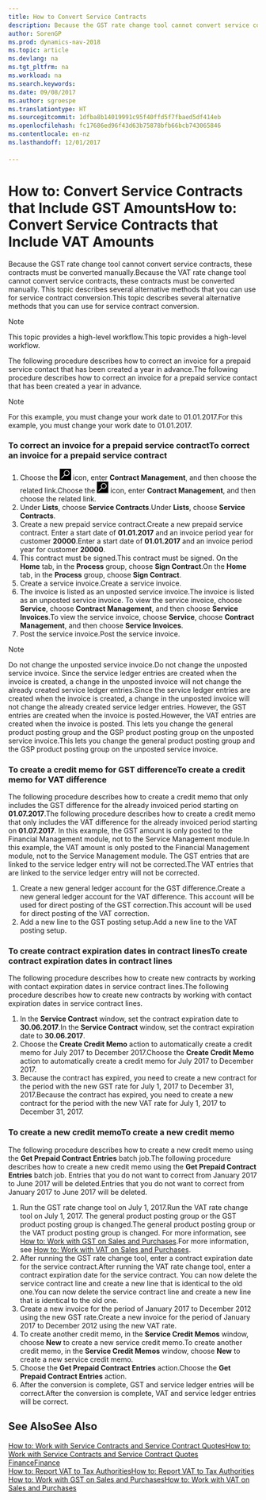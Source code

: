 ```yaml
---
title: How to Convert Service Contracts
description: Because the GST rate change tool cannot convert service contracts, these contracts must be converted manually. This topic describes several alternative methods that you can use for service contract conversion.
author: SorenGP
ms.prod: dynamics-nav-2018
ms.topic: article
ms.devlang: na
ms.tgt_pltfrm: na
ms.workload: na
ms.search.keywords: 
ms.date: 09/08/2017
ms.author: sgroespe
ms.translationtype: HT
ms.sourcegitcommit: 1dfba8b14019991c95f40ffd5f7fbaed5df414eb
ms.openlocfilehash: fc17686ed96f43d63b75878bfb66bcb743065846
ms.contentlocale: en-nz
ms.lasthandoff: 12/01/2017

---
```

# <a name="how-to-convert-service-contracts-that-include-vat-amounts"></a><span data-ttu-id="2b076-104">How to: Convert Service Contracts that Include GST Amounts</span><span class="sxs-lookup"><span data-stu-id="2b076-104">How to: Convert Service Contracts that Include VAT Amounts</span></span>
<span data-ttu-id="2b076-105">Because the GST rate change tool cannot convert service contracts, these contracts must be converted manually.</span><span class="sxs-lookup"><span data-stu-id="2b076-105">Because the VAT rate change tool cannot convert service contracts, these contracts must be converted manually.</span></span> <span data-ttu-id="2b076-106">This topic describes several alternative methods that you can use for service contract conversion.</span><span class="sxs-lookup"><span data-stu-id="2b076-106">This topic describes several alternative methods that you can use for service contract conversion.</span></span>  

> [!NOTE]  
>  <span data-ttu-id="2b076-107">This topic provides a high-level workflow.</span><span class="sxs-lookup"><span data-stu-id="2b076-107">This topic provides a high-level workflow.</span></span>  

 <span data-ttu-id="2b076-108">The following procedure describes how to correct an invoice for a prepaid service contact that has been created a year in advance.</span><span class="sxs-lookup"><span data-stu-id="2b076-108">The following procedure describes how to correct an invoice for a prepaid service contact that has been created a year in advance.</span></span>  

> [!NOTE]  
>  <span data-ttu-id="2b076-109">For this example, you must change your work date to 01.01.2017.</span><span class="sxs-lookup"><span data-stu-id="2b076-109">For this example, you must change your work date to 01.01.2017.</span></span>  

### <a name="to-correct-an-invoice-for-a-prepaid-service-contract"></a><span data-ttu-id="2b076-110">To correct an invoice for a prepaid service contract</span><span class="sxs-lookup"><span data-stu-id="2b076-110">To correct an invoice for a prepaid service contract</span></span>  
1. <span data-ttu-id="2b076-111">Choose the ![Search for Page or Report](media/ui-search/search_small.png "Search for Page or Report icon") icon, enter **Contract Management**, and then choose the related link.</span><span class="sxs-lookup"><span data-stu-id="2b076-111">Choose the ![Search for Page or Report](media/ui-search/search_small.png "Search for Page or Report icon") icon, enter **Contract Management**, and then choose the related link.</span></span>  
2. <span data-ttu-id="2b076-112">Under **Lists**, choose **Service Contracts**.</span><span class="sxs-lookup"><span data-stu-id="2b076-112">Under **Lists**, choose **Service Contracts**.</span></span>  
3. <span data-ttu-id="2b076-113">Create a new prepaid service contract.</span><span class="sxs-lookup"><span data-stu-id="2b076-113">Create a new prepaid service contract.</span></span> <span data-ttu-id="2b076-114">Enter a start date of **01.01.2017** and an invoice period year for customer **20000**.</span><span class="sxs-lookup"><span data-stu-id="2b076-114">Enter a start date of **01.01.2017** and an invoice period year for customer **20000**.</span></span>  
4. <span data-ttu-id="2b076-115">This contract must be signed.</span><span class="sxs-lookup"><span data-stu-id="2b076-115">This contract must be signed.</span></span> <span data-ttu-id="2b076-116">On the **Home** tab, in the **Process** group, choose **Sign Contract**.</span><span class="sxs-lookup"><span data-stu-id="2b076-116">On the **Home** tab, in the **Process** group, choose **Sign Contract**.</span></span>  
5. <span data-ttu-id="2b076-117">Create a service invoice.</span><span class="sxs-lookup"><span data-stu-id="2b076-117">Create a service invoice.</span></span>
6. <span data-ttu-id="2b076-118">The invoice is listed as an unposted service invoice.</span><span class="sxs-lookup"><span data-stu-id="2b076-118">The invoice is listed as an unposted service invoice.</span></span> <span data-ttu-id="2b076-119">To view the service invoice, choose **Service**, choose **Contract Management**, and then choose **Service Invoices**.</span><span class="sxs-lookup"><span data-stu-id="2b076-119">To view the service invoice, choose **Service**, choose **Contract Management**, and then choose **Service Invoices**.</span></span>  
7. <span data-ttu-id="2b076-120">Post the service invoice.</span><span class="sxs-lookup"><span data-stu-id="2b076-120">Post the service invoice.</span></span>  

> [!NOTE]  
>  <span data-ttu-id="2b076-121">Do not change the unposted service invoice.</span><span class="sxs-lookup"><span data-stu-id="2b076-121">Do not change the unposted service invoice.</span></span> <span data-ttu-id="2b076-122">Since the service ledger entries are created when the invoice is created, a change in the unposted invoice will not change the already created service ledger entries.</span><span class="sxs-lookup"><span data-stu-id="2b076-122">Since the service ledger entries are created when the invoice is created, a change in the unposted invoice will not change the already created service ledger entries.</span></span> <span data-ttu-id="2b076-123">However, the GST entries are created when the invoice is posted.</span><span class="sxs-lookup"><span data-stu-id="2b076-123">However, the VAT entries are created when the invoice is posted.</span></span> <span data-ttu-id="2b076-124">This lets you change the general product posting group and the GSP product posting group on the unposted service invoice.</span><span class="sxs-lookup"><span data-stu-id="2b076-124">This lets you change the general product posting group and the GSP product posting group on the unposted service invoice.</span></span>  

### <a name="to-create-a-credit-memo-for-vat-difference"></a><span data-ttu-id="2b076-125">To create a credit memo for GST difference</span><span class="sxs-lookup"><span data-stu-id="2b076-125">To create a credit memo for VAT difference</span></span>  
<span data-ttu-id="2b076-126">The following procedure describes how to create a credit memo that only includes the GST difference for the already invoiced period starting on **01.07.2017**.</span><span class="sxs-lookup"><span data-stu-id="2b076-126">The following procedure describes how to create a credit memo that only includes the VAT difference for the already invoiced period starting on **01.07.2017**.</span></span> <span data-ttu-id="2b076-127">In this example, the GST amount is only posted to the Financial Management module, not to the Service Management module.</span><span class="sxs-lookup"><span data-stu-id="2b076-127">In this example, the VAT amount is only posted to the Financial Management module, not to the Service Management module.</span></span> <span data-ttu-id="2b076-128">The GST entries that are linked to the service ledger entry will not be corrected.</span><span class="sxs-lookup"><span data-stu-id="2b076-128">The VAT entries that are linked to the service ledger entry will not be corrected.</span></span>  

1. <span data-ttu-id="2b076-129">Create a new general ledger account for the GST difference.</span><span class="sxs-lookup"><span data-stu-id="2b076-129">Create a new general ledger account for the VAT difference.</span></span> <span data-ttu-id="2b076-130">This account will be used for direct posting of the GST correction.</span><span class="sxs-lookup"><span data-stu-id="2b076-130">This account will be used for direct posting of the VAT correction.</span></span>  
2. <span data-ttu-id="2b076-131">Add a new line to the GST posting setup.</span><span class="sxs-lookup"><span data-stu-id="2b076-131">Add a new line to the VAT posting setup.</span></span>  

### <a name="to-create-contract-expiration-dates-in-contract-lines"></a><span data-ttu-id="2b076-132">To create contract expiration dates in contract lines</span><span class="sxs-lookup"><span data-stu-id="2b076-132">To create contract expiration dates in contract lines</span></span>  
<span data-ttu-id="2b076-133">The following procedure describes how to create new contracts by working with contact expiration dates in service contract lines.</span><span class="sxs-lookup"><span data-stu-id="2b076-133">The following procedure describes how to create new contracts by working with contact expiration dates in service contract lines.</span></span>  

1. <span data-ttu-id="2b076-134">In the **Service Contract** window, set the contract expiration date to **30.06.2017**.</span><span class="sxs-lookup"><span data-stu-id="2b076-134">In the **Service Contract** window, set the contract expiration date to **30.06.2017**.</span></span>  
2. <span data-ttu-id="2b076-135">Choose the **Create Credit Memo** action to automatically create a credit memo for July 2017 to December 2017.</span><span class="sxs-lookup"><span data-stu-id="2b076-135">Choose the **Create Credit Memo** action to automatically create a credit memo for July 2017 to December 2017.</span></span>  
3. <span data-ttu-id="2b076-136">Because the contract has expired, you need to create a new contract for the period with the new GST rate for July 1, 2017 to December 31, 2017.</span><span class="sxs-lookup"><span data-stu-id="2b076-136">Because the contract has expired, you need to create a new contract for the period with the new VAT rate for July 1, 2017 to December 31, 2017.</span></span>  

### <a name="to-create-a-new-credit-memo"></a><span data-ttu-id="2b076-137">To create a new credit memo</span><span class="sxs-lookup"><span data-stu-id="2b076-137">To create a new credit memo</span></span>  
<span data-ttu-id="2b076-138">The following procedure describes how to create a new credit memo using the **Get Prepaid Contract Entries** batch job.</span><span class="sxs-lookup"><span data-stu-id="2b076-138">The following procedure describes how to create a new credit memo using the **Get Prepaid Contract Entries** batch job.</span></span> <span data-ttu-id="2b076-139">Entries that you do not want to correct from January 2017 to June 2017 will be deleted.</span><span class="sxs-lookup"><span data-stu-id="2b076-139">Entries that you do not want to correct from January 2017 to June 2017 will be deleted.</span></span>  

1. <span data-ttu-id="2b076-140">Run the GST rate change tool on July 1, 2017.</span><span class="sxs-lookup"><span data-stu-id="2b076-140">Run the VAT rate change tool on July 1, 2017.</span></span> <span data-ttu-id="2b076-141">The general product posting group or the GST product posting group is changed.</span><span class="sxs-lookup"><span data-stu-id="2b076-141">The general product posting group or the VAT product posting group is changed.</span></span> <span data-ttu-id="2b076-142">For more information, see [How to: Work with GST on Sales and Purchases](finance-work-with-vat.md).</span><span class="sxs-lookup"><span data-stu-id="2b076-142">For more information, see [How to: Work with VAT on Sales and Purchases](finance-work-with-vat.md).</span></span>  
2. <span data-ttu-id="2b076-143">After running the GST rate change tool, enter a contract expiration date for the service contract.</span><span class="sxs-lookup"><span data-stu-id="2b076-143">After running the VAT rate change tool, enter a contract expiration date for the service contract.</span></span> <span data-ttu-id="2b076-144">You can now delete the service contract line and create a new line that is identical to the old one.</span><span class="sxs-lookup"><span data-stu-id="2b076-144">You can now delete the service contract line and create a new line that is identical to the old one.</span></span>  
3. <span data-ttu-id="2b076-145">Create a new invoice for the period of January 2017 to December 2012 using the new GST rate.</span><span class="sxs-lookup"><span data-stu-id="2b076-145">Create a new invoice for the period of January 2017 to December 2012 using the new VAT rate.</span></span>  
4. <span data-ttu-id="2b076-146">To create another credit memo, in the **Service Credit Memos** window, choose **New** to create a new service credit memo.</span><span class="sxs-lookup"><span data-stu-id="2b076-146">To create another credit memo, in the **Service Credit Memos** window, choose **New** to create a new service credit memo.</span></span>  
5. <span data-ttu-id="2b076-147">Choose the **Get Prepaid Contract Entries** action.</span><span class="sxs-lookup"><span data-stu-id="2b076-147">Choose the **Get Prepaid Contract Entries** action.</span></span>  
6. <span data-ttu-id="2b076-148">After the conversion is complete, GST and service ledger entries will be correct.</span><span class="sxs-lookup"><span data-stu-id="2b076-148">After the conversion is complete, VAT and service ledger entries will be correct.</span></span>  

## <a name="see-also"></a><span data-ttu-id="2b076-149">See Also</span><span class="sxs-lookup"><span data-stu-id="2b076-149">See Also</span></span>  
[<span data-ttu-id="2b076-150">How to: Work with Service Contracts and Service Contract Quotes</span><span class="sxs-lookup"><span data-stu-id="2b076-150">How to: Work with Service Contracts and Service Contract Quotes</span></span>](service-how-to-create-service-contracts-and-service-contract-quotes.md)  
[<span data-ttu-id="2b076-151">Finance</span><span class="sxs-lookup"><span data-stu-id="2b076-151">Finance</span></span>](finance.md)  
[<span data-ttu-id="2b076-152">How to: Report VAT to Tax Authorities</span><span class="sxs-lookup"><span data-stu-id="2b076-152">How to: Report VAT to Tax Authorities</span></span>](finance-how-report-vat.md)  
[<span data-ttu-id="2b076-153">How to: Work with GST on Sales and Purchases</span><span class="sxs-lookup"><span data-stu-id="2b076-153">How to: Work with VAT on Sales and Purchases</span></span>](finance-work-with-vat.md)  

